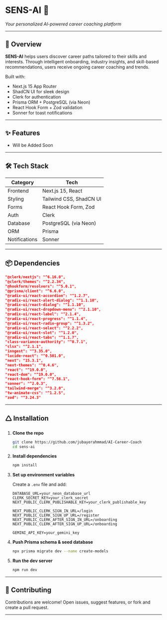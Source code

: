 # SENS-AI 🎯

_Your personalized AI-powered career coaching platform_

---

## 🚀 Overview

**SENS-AI** helps users discover career paths tailored to their skills and interests. Through intelligent onboarding, industry insights, and skill-based recommendations, users receive ongoing career coaching and trends.

Built with:

- Next.js 15 App Router
- ShadCN UI for sleek design
- Clerk for authentication
- Prisma ORM + PostgreSQL (via Neon)
- React Hook Form + Zod validation
- Sonner for toast notifications

---

## ✨ Features

- Will be Added Soon

---

## 🛠️ Tech Stack

| Category      | Tech                    |
| ------------- | ----------------------- |
| Frontend      | Next.js 15, React       |
| Styling       | Tailwind CSS, ShadCN UI |
| Forms         | React Hook Form, Zod    |
| Auth          | Clerk                   |
| Database      | PostgreSQL (via Neon)   |
| ORM           | Prisma                  |
| Notifications | Sonner                  |

---

## 📦 Dependencies

```json
"@clerk/nextjs": "^6.16.0",
"@clerk/themes": "^2.2.34",
"@hookform/resolvers": "^5.0.1",
"@prisma/client": "^6.6.0",
"@radix-ui/react-accordion": "^1.2.7",
"@radix-ui/react-alert-dialog": "^1.1.10",
"@radix-ui/react-dialog": "^1.1.10",
"@radix-ui/react-dropdown-menu": "^2.1.10",
"@radix-ui/react-label": "^2.1.4",
"@radix-ui/react-progress": "^1.1.4",
"@radix-ui/react-radio-group": "^1.3.2",
"@radix-ui/react-select": "^2.2.2",
"@radix-ui/react-slot": "^1.2.0",
"@radix-ui/react-tabs": "^1.1.7",
"class-variance-authority": "^0.7.1",
"clsx": "^2.1.1",
"inngest": "^3.35.0",
"lucide-react": "^0.501.0",
"next": "15.3.1",
"next-themes": "^0.4.6",
"react": "^19.0.0",
"react-dom": "^19.0.0",
"react-hook-form": "^7.56.1",
"sonner": "^2.0.3",
"tailwind-merge": "^3.2.0",
"tw-animate-css": "^1.2.5",
"zod": "^3.24.3"
```

---

## 🛆 Installation

1. **Clone the repo**

   ```bash
   git clone https://github.com/jubayerahmmad/AI-Career-Coach
   cd sens-ai
   ```

2. **Install dependencies**

   ```bash
   npm install
   ```

3. **Set up environment variables**

   Create a `.env` file and add:

   ```env
   DATABASE_URL=your_neon_database_url
   CLERK_SECRET_KEY=your_clerk_secret
   NEXT_PUBLIC_CLERK_PUBLISHABLE_KEY=your_clerk_publishable_key

   NEXT_PUBLIC_CLERK_SIGN_IN_URL=/login
   NEXT_PUBLIC_CLERK_SIGN_UP_URL=/register
   NEXT_PUBLIC_CLERK_AFTER_SIGN_IN_URL=/onboarding
   NEXT_PUBLIC_CLERK_AFTER_SIGN_UP_URL=/onboarding

   GEMINI_API_KEY=your_gemini_key
   ```

4. **Push Prisma schema & seed database**

   ```bash
   npx prisma migrate dev --name create-models
   ```

5. **Run the dev server**
   ```bash
   npm run dev
   ```

---

## 🙌 Contributing

Contributions are welcome! Open issues, suggest features, or fork and create a pull request.

---
